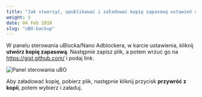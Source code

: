 ```yaml
---
title: "Jak stworzyć, opublikować i załadować kopię zapasową ustawień uBlocka Origin lub Nano Adblockera?"
weight: 5
date: 04 Feb 2018
slug: "uBO-backup"
---
```


W panelu sterowania uBlocka/Nano Adblockera, w karcie ustawienia, kliknij **utwórz kopię zapasową**. Następnie zapisz plik, a potem wrzuć go na https://gist.github.com/ i podaj link.

![Panel sterowania uBO](/images/wiki/uBO_backup.png)

Aby załadować kopię, pobierz plik, następnie kliknij przycisk **przywróć z kopii**, potem wybierz i załaduj.